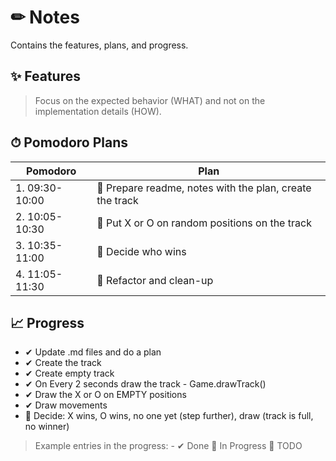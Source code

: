 # ✏ Notes
Contains the features, plans, and progress.

## ✨ Features 
> Focus on the expected behavior (WHAT) and not on the implementation details (HOW).


## ⏱ Pomodoro Plans

| Pomodoro | Plan |
| ------ | ------ |
| 1. 09:30-10:00  | 📌 Prepare readme, notes with the plan, create the track|
| 2. 10:05-10:30 | 📌 Put X or O on random positions on the track |
| 3. 10:35-11:00 | 📌 Decide who wins |
| 4. 11:05-11:30 | 📌 Refactor and clean-up |

## 📈 Progress

- ✔ Update .md files and do a plan
- ✔ Create the track
- ✔ Create empty track
- ✔ On Every 2 seconds draw the track - Game.drawTrack()
- ✔ Draw the X or O on EMPTY positions
- ✔ Draw movements
- 🔧 Decide: X wins, O wins, no one yet (step further), draw (track is full, no winner)

> Example entries in the progress: - ✔ Done 🔧 In Progress 📌 TODO


